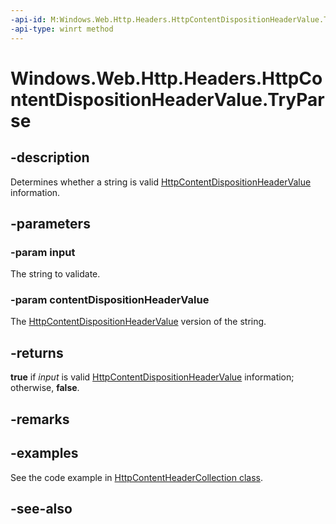 ```yaml
---
-api-id: M:Windows.Web.Http.Headers.HttpContentDispositionHeaderValue.TryParse(System.String,Windows.Web.Http.Headers.HttpContentDispositionHeaderValue@)
-api-type: winrt method
---
```


<!-- Method syntax
public bool TryParse(System.String input, Windows.Web.Http.Headers.HttpContentDispositionHeaderValue contentDispositionHeaderValue)
-->

# Windows.Web.Http.Headers.HttpContentDispositionHeaderValue.TryParse

## -description
Determines whether a string is valid [HttpContentDispositionHeaderValue](httpcontentdispositionheadervalue.md) information.

## -parameters
### -param input
The string to validate.

### -param contentDispositionHeaderValue
The [HttpContentDispositionHeaderValue](httpcontentdispositionheadervalue.md) version of the string.

## -returns
**true** if *input* is valid [HttpContentDispositionHeaderValue](httpcontentdispositionheadervalue.md) information; otherwise, **false**.

## -remarks

## -examples
See the code example in [HttpContentHeaderCollection class](..\windows.web.http\httpcontentheadercollection.md).

## -see-also
